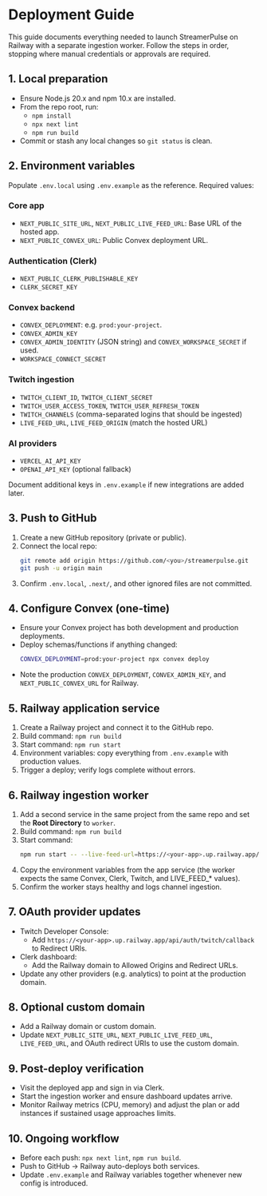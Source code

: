 # Deployment Guide

This guide documents everything needed to launch StreamerPulse on Railway with a
separate ingestion worker. Follow the steps in order, stopping where manual
credentials or approvals are required.

## 1. Local preparation
- Ensure Node.js 20.x and npm 10.x are installed.
- From the repo root, run:
  - `npm install`
  - `npx next lint`
  - `npm run build`
- Commit or stash any local changes so `git status` is clean.

## 2. Environment variables
Populate `.env.local` using `.env.example` as the reference. Required values:

### Core app
- `NEXT_PUBLIC_SITE_URL`, `NEXT_PUBLIC_LIVE_FEED_URL`: Base URL of the hosted app.
- `NEXT_PUBLIC_CONVEX_URL`: Public Convex deployment URL.

### Authentication (Clerk)
- `NEXT_PUBLIC_CLERK_PUBLISHABLE_KEY`
- `CLERK_SECRET_KEY`

### Convex backend
- `CONVEX_DEPLOYMENT`: e.g. `prod:your-project`.
- `CONVEX_ADMIN_KEY`
- `CONVEX_ADMIN_IDENTITY` (JSON string) and `CONVEX_WORKSPACE_SECRET` if used.
- `WORKSPACE_CONNECT_SECRET`

### Twitch ingestion
- `TWITCH_CLIENT_ID`, `TWITCH_CLIENT_SECRET`
- `TWITCH_USER_ACCESS_TOKEN`, `TWITCH_USER_REFRESH_TOKEN`
- `TWITCH_CHANNELS` (comma-separated logins that should be ingested)
- `LIVE_FEED_URL`, `LIVE_FEED_ORIGIN` (match the hosted URL)

### AI providers
- `VERCEL_AI_API_KEY`
- `OPENAI_API_KEY` (optional fallback)

Document additional keys in `.env.example` if new integrations are added later.

## 3. Push to GitHub
1. Create a new GitHub repository (private or public).
2. Connect the local repo:
   ```bash
   git remote add origin https://github.com/<you>/streamerpulse.git
   git push -u origin main
   ```
3. Confirm `.env.local`, `.next/`, and other ignored files are not committed.

## 4. Configure Convex (one-time)
- Ensure your Convex project has both development and production deployments.
- Deploy schemas/functions if anything changed:
  ```bash
  CONVEX_DEPLOYMENT=prod:your-project npx convex deploy
  ```
- Note the production `CONVEX_DEPLOYMENT`, `CONVEX_ADMIN_KEY`, and `NEXT_PUBLIC_CONVEX_URL` for Railway.

## 5. Railway application service
1. Create a Railway project and connect it to the GitHub repo.
2. Build command: `npm run build`
3. Start command: `npm run start`
4. Environment variables: copy everything from `.env.example` with production values.
5. Trigger a deploy; verify logs complete without errors.

## 6. Railway ingestion worker
1. Add a second service in the same project from the same repo and set the **Root Directory** to `worker`.
2. Build command: `npm run build`
3. Start command:
   ```bash
   npm run start -- --live-feed-url=https://<your-app>.up.railway.app/api/live-feed
   ```
4. Copy the environment variables from the app service (the worker expects the same Convex, Clerk, Twitch, and LIVE_FEED_* values).
5. Confirm the worker stays healthy and logs channel ingestion.

## 7. OAuth provider updates
- Twitch Developer Console:
  - Add `https://<your-app>.up.railway.app/api/auth/twitch/callback` to Redirect URIs.
- Clerk dashboard:
  - Add the Railway domain to Allowed Origins and Redirect URLs.
- Update any other providers (e.g. analytics) to point at the production domain.

## 8. Optional custom domain
- Add a Railway domain or custom domain.
- Update `NEXT_PUBLIC_SITE_URL`, `NEXT_PUBLIC_LIVE_FEED_URL`, `LIVE_FEED_URL`,
  and OAuth redirect URIs to use the custom domain.

## 9. Post-deploy verification
- Visit the deployed app and sign in via Clerk.
- Start the ingestion worker and ensure dashboard updates arrive.
- Monitor Railway metrics (CPU, memory) and adjust the plan or add instances
  if sustained usage approaches limits.

## 10. Ongoing workflow
- Before each push: `npx next lint`, `npm run build`.
- Push to GitHub → Railway auto-deploys both services.
- Update `.env.example` and Railway variables together whenever new config is introduced.
